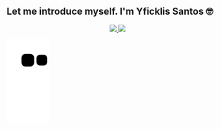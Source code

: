 ## Let me introduce myself. I'm Yficklis Santos 🤓
<div align="center">
  <a href="https://github.com/yficklis">
  <img height="180em" src="https://github-readme-stats.vercel.app/api?username=yficklis&show_icons=true&theme=tokyonight&include_all_commits=true&count_private=true"/>
  <img height="180em" src="https://github-readme-stats.vercel.app/api/top-langs/?username=yficklis&layout=compact&langs_count=7&theme=tokyonight"/>
</div>

![Snake animation](https://github.com/yficklis/yficklis/blob/output/github-contribution-grid-snake.svg)
